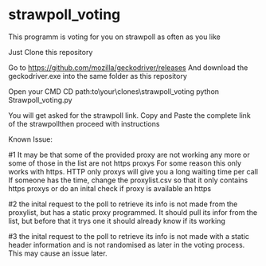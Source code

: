 # strawpoll_voting
This programm is voting for you on strawpoll as often as you like


Just Clone this repository

Go to https://github.com/mozilla/geckodriver/releases
And download the geckodriver.exe into the same folder as this repository

Open your CMD
CD path:to\your\clones\strawpoll_voting
python Strawpoll_voting.py


You will get asked for the strawpoll link.
Copy and Paste the complete link of the strawpollthen proceed with instructions



Known Issue:

#1
It may be that some of the provided proxy are not working any more or some of those in the list are not https proxys
For some reason this only works with https. HTTP only proxys will give you a long waiting time per call
If someone has the time, change the proxylist.csv so that it only contains https proxys or do an inital check if proxy is available an https

#2
the inital request to the poll to retrieve its info is not made from the proxylist, but has a static proxy programmed.
It should pull its infor from the list, but before that it trys one it should already know if its working

#3
the inital request to the poll to retrieve its info is not made with a static header information and is not randomised as later
in the voting process. This may cause an issue later.
